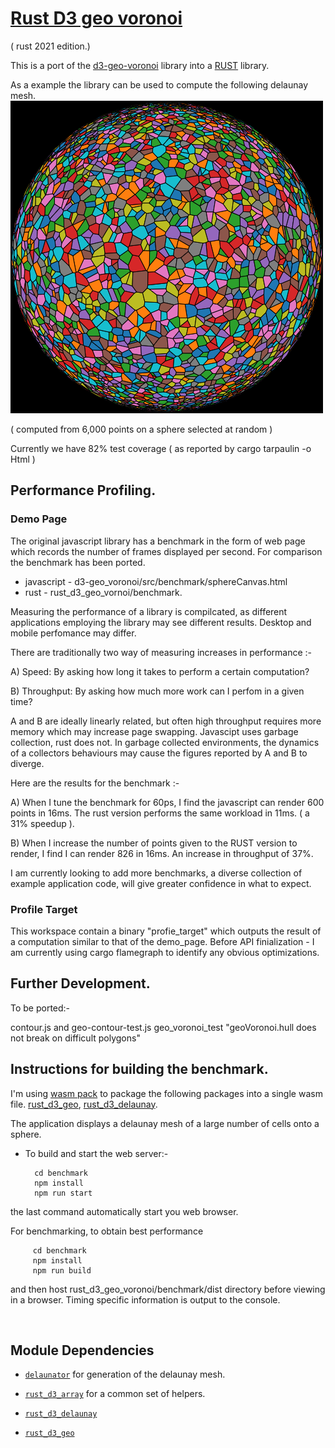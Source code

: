 # [Rust D3 geo voronoi](<https://github.com/martinfrances107/rust_d3_geo_voronoi>)

( rust 2021 edition.)

This is a port of the [d3-geo-voronoi](<https://github.com/Fil/d3-geo-voronoi>) library into a [RUST](<https://www.rust-lang.org/>) library.

 As a example the library can be used to compute the following delaunay mesh.
![Delaunay mesh from a set of random points on a sphere](./lamp.png "Delaunay mesh from a set of random points on a sphere")

( computed from 6,000 points on a sphere selected at random )

Currently we have 82% test coverage ( as reported by cargo tarpaulin -o Html )

## Performance Profiling.

### Demo Page
The original javascript library has a benchmark in the form of web page which records the number of frames displayed per second. For comparison the benchmark has been ported.

 - javascript -  d3-geo_voronoi/src/benchmark/sphereCanvas.html
 - rust -  rust_d3_geo_vornoi/benchmark.


Measuring the performance of a library is compilcated, as different applications employing the library may see different results. Desktop and mobile perfomance may differ.

There are traditionally two way of measuring increases in performance :-

A) Speed: By asking how long it takes to perform a certain computation?

B) Throughput:  By asking how much more work can I perfom in a given time?

A and B are ideally linearly related, but often high throughput requires more memory which may increase page swapping. Javascipt uses garbage collection, rust does not. In garbage collected environments, the dynamics of a collectors behaviours may cause the figures reported by A and B to diverge.

Here are the results for the benchmark :-

A) When I tune the benchmark for 60ps, I find the javascript can render 600 points in 16ms. The rust version performs the same workload in 11ms. ( a 31% speedup ).

B) When I increase the number of points given to the RUST version to render, I find I can render 826 in 16ms. An increase in throughput of 37%.

I am currently looking to add more benchmarks, a diverse collection of example application code, will give greater confidence in what to expect.

### Profile Target
This workspace contain a binary "profie_target" which outputs the result of a computation similar to that of the demo_page. Before API finialization - I am currently  using cargo flamegraph to identify any obvious optimizations.

## Further Development.

To be ported:-

contour.js and geo-contour-test.js
geo_voronoi_test "geoVoronoi.hull does not break on difficult polygons"


## Instructions for building the benchmark.

I'm using [wasm pack](<https://github.com/rustwasm/wasm-pack>) to package the
 following packages into a single wasm file.
 [rust_d3_geo](<https://github.com/martinfrances107/rust_d3_geo>),
 [rust_d3_delaunay](<https://github.com/martinfrances107/rust_d3_delaunay>).

The application displays a delaunay mesh of a large number of cells onto a sphere.

* To build and start the web server:-

        cd benchmark
        npm install
        npm run start

the last command automatically start you web browser.

For benchmarking, to obtain best performance

         cd benchmark
         npm install
         npm run build

and then host rust_d3_geo_voronoi/benchmark/dist directory before viewing in a browser.
Timing specific information is output to the console.

<br/>

## Module Dependencies

* [`delaunator`]("https://github.com/mourner/delaunator-rs.git") for generation
   of the delaunay mesh.

* [`rust_d3_array`]("https://github.com/martinfrances107/rust_d3_array.git")
   for a common set of helpers.

* [`rust_d3_delaunay`]("https://github.com/martinfrances107/rust_d3_delaunay.git")

* [`rust_d3_geo`]("https://github.com/martinfrances107/rust_d3_geo.git")
